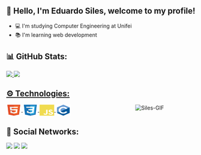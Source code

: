 ## 👋 Hello, I'm Eduardo Siles, welcome to my profile! 

- 💻 I'm studying Computer Engineering at Unifei
- 📚 I'm learning web development

## 📊 GitHub Stats:

<div>
  <a href="https://github.com/edusiles">
  <img height="170em" src="https://github-readme-stats.vercel.app/api?username=edusiles&show_icons=true&theme=dark&include_all_commits=true&count_private=true"/>
  <img height="170em" src="https://github-readme-stats.vercel.app/api/top-langs/?username=edusiles&layout=compact&langs_count=16&theme=dark"/>
</div>

## ⚙ Technologies:

<div style="display: inline_block">
  <img align="center" alt="Siles-HTML" height="30" width="40" src="https://raw.githubusercontent.com/devicons/devicon/master/icons/html5/html5-original.svg">
  <img align="center" alt="Siles-CSS" height="30" width="40" src="https://raw.githubusercontent.com/devicons/devicon/master/icons/css3/css3-original.svg">
  <img align="center" alt="Siles-JS" height="30" width="40" src="https://raw.githubusercontent.com/devicons/devicon/master/icons/javascript/javascript-plain.svg">
  <img align="center" alt="Siles-JS" height="30" width="40" src="https://raw.githubusercontent.com/devicons/devicon/master/icons/c/c-original.svg">
  <img align="right" alt="Siles-GIF" height="160" width="160" src="https://i.picasion.com/pic92/f1a1a85f1eaf675c75c633b0a2e51ae2.gif" width="300" height="300" border="0" alt="https://picasion.com/" /></a>
</div>

## 🔗 Social Networks:
<div>
  <a href="https://www.linkedin.com/in/edu-siles05/" target="_blank"><img src="https://img.shields.io/badge/LinkedIn-0077B5?style=for-the-badge&logo=linkedin&logoColor=white"><a/>
  <a href="https://instagram.com/edu_siles05" target="_blank"><img src="https://img.shields.io/badge/Instagram-E4405F?style=for-the-badge&logo=instagram&logoColor=white"><a/>
  <a href="https://www.facebook.com/edusiles05" target="_blank"><img src="https://img.shields.io/badge/Facebook-1877F2?style=for-the-badge&logo=facebook&logoColor=white"><a/>
</div>
